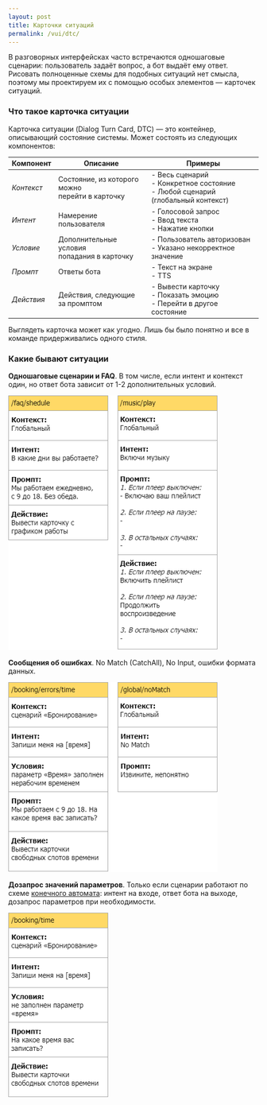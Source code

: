 ```yaml
---
layout: post
title: Карточки ситуаций
permalink: /vui/dtc/
---
```


В разговорных интерфейсках часто встречаются одношаговые сценарии: пользователь задаёт вопрос, а бот выдаёт ему ответ. Рисовать полноценные схемы для подобных ситуаций нет смысла, поэтому мы проектируем их с помощью особых элементов — карточек ситуаций.

### Что такое карточка ситуации
Карточка ситуации (Dialog Turn Card, DTC) — это контейнер, описывающий состояние системы. Может состоять из следующих компонентов:

| Компонент | Описание | Примеры |
|---|---|---|
| *Контекст* | Состояние, из которого можно <br> перейти в карточку | - Весь сценарий <br> - Конкретное состояние <br> - Любой сценарий (глобальный контекст)|
| *Интент*  | Намерение пользователя | - Голосовой запрос <br> - Ввод текста <br> - Нажатие кнопки|  
| *Условие* | Дополнительные условия <br> попадания в карточку | - Пользователь авторизован <br> - Указано некорректное значение|
|*Промпт*| Ответы бота| - Текст на экране <br> - ТТS |
|*Действия*| Действия, следующие <br> за промптом | - Вывести карточку <br> - Показать эмоцию <br> - Перейти в другое состояние |


Выглядеть карточка может как угодно. Лишь бы было понятно и все в команде придерживались одного стиля.

### Какие бывают ситуации

**Одношаговые сценарии и FAQ**. В том числе, если интент и контекст один, но ответ бота зависит от 1-2 дополнительных условий.

<p align="left">
  <img src="/images/vui/dtc/faq.png">
</p>

**Cообщения об ошибках**. No Match (CatchAll), No Input, ошибки формата данных.

<p align="left">
  <img src="/images/vui/dtc/errors.png">
</p>

**Дозапрос значений параметров**. Только если сценарии работают по схеме [конечного автомата](https://ru.wikipedia.org/wiki/Конечный_автомат): интент на входе, ответ бота на выходе, дозапрос параметров при необходимости. 

<p align="left">
  <img src="/images/vui/dtc/params.png">
</p>
